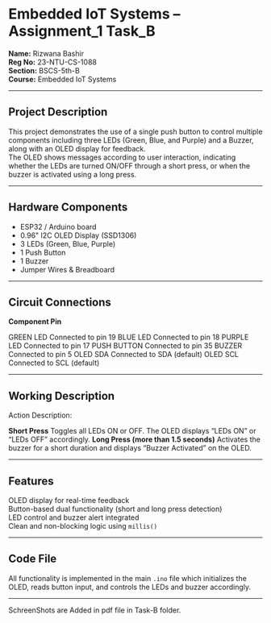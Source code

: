 # Embedded IoT Systems – Assignment_1 Task_B 
**Name:** Rizwana Bashir  
**Reg No:** 23-NTU-CS-1088  
**Section:** BSCS-5th-B  
**Course:** Embedded IoT Systems  

---

## Project Description  
This project demonstrates the use of a single push button to control multiple components including three LEDs (Green, Blue, and Purple) and a Buzzer, along with an OLED display for feedback.  
The OLED shows messages according to user interaction, indicating whether the LEDs are turned ON/OFF through a short press, or when the buzzer is activated using a long press.

---

## Hardware Components  
- ESP32 / Arduino board  
- 0.96" I2C OLED Display (SSD1306)  
- 3 LEDs (Green, Blue, Purple)  
- 1 Push Button  
- 1 Buzzer  
- Jumper Wires & Breadboard  

---

## Circuit Connections  

 **Component    Pin** 

GREEN LED      Connected to pin 19 
BLUE LED       Connected to pin 18 
PURPLE LED     Connected to pin 17 
PUSH BUTTON    Connected to pin 35 
BUZZER         Connected to pin 5 
OLED SDA       Connected to SDA (default) 
OLED SCL       Connected to SCL (default) 

---

## Working Description  

 Action  Description: 

 **Short Press**  Toggles all LEDs ON or OFF. The OLED displays “LEDs ON” or “LEDs OFF” accordingly. 
 **Long Press (more than 1.5 seconds)**  Activates the buzzer for a short duration and displays “Buzzer Activated” on the OLED. 

---

## Features  
OLED display for real-time feedback  
Button-based dual functionality (short and long press detection)  
LED control and buzzer alert integrated  
Clean and non-blocking logic using `millis()`  

---

## Code File  
All functionality is implemented in the main `.ino` file which initializes the OLED, reads button input, and controls the LEDs and buzzer accordingly.  

---
SchreenShots are Added in pdf file in Task-B folder.  

